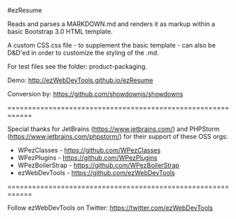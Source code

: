 #ezResume

Reads and parses a MARKDOWN.md and renders it as markup within a basic Bootstrap 3.0 HTML template.

A custom CSS.css file - to supplement the basic template - can also be D&D'ed in order to customize the styling of the .md.

For test files see the folder: product-packaging.

Demo: http://ezWebDevTools.github.io/ezResume

Conversion by: https://github.com/showdownjs/showdowns

============================================================

Special thanks for JetBrains (https://www.jetbrains.com/) and PHPStorm (https://www.jetbrains.com/phpstorm/) for their support of these OSS orgs: 

 - WPezClasses - https://github.com/WPezClasses
 - WPezPlugins - https://github.com/WPezPlugins
 - WPezBoilerStrap - https://github.com/WPezBoilerStrap
 - ezWebDevTools - https://github.com/ezWebDevTools

============================================================

Follow ezWebDevTools on Twitter: https://twitter.com/ezWebDevTools